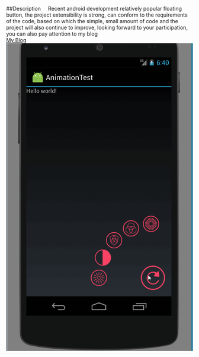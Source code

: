 ##Description
&nbsp;&nbsp;&nbsp;&nbsp;Recent android development relatively popular floating button, the project extensibility is strong, can conform to the requirements of the code, based on which the simple, small amount of code and the project will also continue to improve, looking forward to your participation, you can also pay attention to my blog
<br/>
[My Blog](http://blog.csdn.net/fandong12388 "blog")
![](https://github.com/fandong12388/MenuAnimation/blob/master/screenshot/xxxx.gif)


